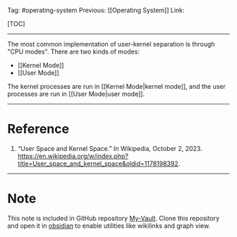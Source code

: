 Tag: #operating-system 
Previous: [[Operating System]]
Link: 

[TOC]

---

The most common implementation of user-kernel separation is through "CPU modes". There are two kinds of modes:

- [[Kernel Mode]]
- [[User Mode]]

The kernel processes are run in [[Kernel Mode|kernel mode]], and the user processes are run in [[User Mode|user mode]].

---

# Reference

1. “User Space and Kernel Space.” In Wikipedia, October 2, 2023. https://en.wikipedia.org/w/index.php?title=User_space_and_kernel_space&oldid=1178198392.

---

# Note

This note is included in GitHub repository [My-Vault](https://github.com/LittleD3092/My-Vault.git). Clone this repository and open it in [obsidian](https://obsidian.md/) to enable utilities like wikilinks and graph view.